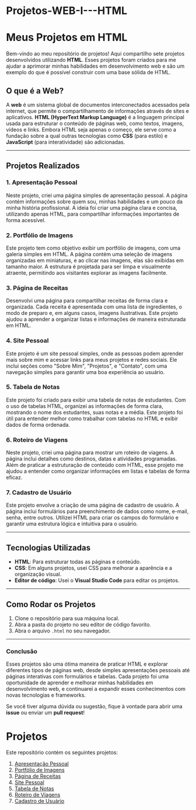 # Projetos-WEB-I---HTML

# Meus Projetos em HTML

Bem-vindo ao meu repositório de projetos! Aqui compartilho sete projetos desenvolvidos utilizando **HTML**. Esses projetos foram criados para me ajudar a aprimorar minhas habilidades em desenvolvimento web e são um exemplo do que é possível construir com uma base sólida de HTML.

## O que é a Web?

A **web** é um sistema global de documentos interconectados acessados pela internet, que permite o compartilhamento de informações através de sites e aplicativos. **HTML (HyperText Markup Language)** é a linguagem principal usada para estruturar o conteúdo de páginas web, como textos, imagens, vídeos e links. Embora HTML seja apenas o começo, ele serve como a fundação sobre a qual outras tecnologias como **CSS** (para estilo) e **JavaScript** (para interatividade) são adicionadas.

---

## Projetos Realizados

### 1. **Apresentação Pessoal**
Neste projeto, criei uma página simples de apresentação pessoal. A página contém informações sobre quem sou, minhas habilidades e um pouco da minha história profissional. A ideia foi criar uma página clara e concisa, utilizando apenas HTML, para compartilhar informações importantes de forma acessível.

### 2. **Portfólio de Imagens**
Este projeto tem como objetivo exibir um portfólio de imagens, com uma galeria simples em HTML. A página contém uma seleção de imagens organizadas em miniaturas, e ao clicar nas imagens, elas são exibidas em tamanho maior. A estrutura é projetada para ser limpa e visualmente atraente, permitindo aos visitantes explorar as imagens facilmente.

### 3. **Página de Receitas**
Desenvolvi uma página para compartilhar receitas de forma clara e organizada. Cada receita é apresentada com uma lista de ingredientes, o modo de preparo e, em alguns casos, imagens ilustrativas. Este projeto ajudou a aprender a organizar listas e informações de maneira estruturada em HTML.

### 4. **Site Pessoal**
Este projeto é um site pessoal simples, onde as pessoas podem aprender mais sobre mim e acessar links para meus projetos e redes sociais. Ele inclui seções como "Sobre Mim", "Projetos", e "Contato", com uma navegação simples para garantir uma boa experiência ao usuário.

### 5. **Tabela de Notas**
Este projeto foi criado para exibir uma tabela de notas de estudantes. Com o uso de tabelas HTML, organizei as informações de forma clara, mostrando o nome dos estudantes, suas notas e a média. Este projeto foi útil para entender melhor como trabalhar com tabelas no HTML e exibir dados de forma ordenada.

### 6. **Roteiro de Viagens**
Neste projeto, criei uma página para mostrar um roteiro de viagens. A página inclui detalhes como destinos, datas e atividades programadas. Além de praticar a estruturação de conteúdo com HTML, esse projeto me ajudou a entender como organizar informações em listas e tabelas de forma eficaz.

### 7. **Cadastro de Usuário**
Este projeto envolve a criação de uma página de cadastro de usuário. A página inclui formulários para preenchimento de dados como nome, e-mail, senha, entre outros. Utilizei HTML para criar os campos do formulário e garantir uma estrutura lógica e intuitiva para o usuário.

---

## Tecnologias Utilizadas

- **HTML**: Para estruturar todas as páginas e conteúdo.
- **CSS**: Em alguns projetos, usei CSS para melhorar a aparência e a organização visual.
- **Editor de código**: Usei o **Visual Studio Code** para editar os projetos.

---

## Como Rodar os Projetos

1. Clone o repositório para sua máquina local.
2. Abra a pasta do projeto no seu editor de código favorito.
3. Abra o arquivo `.html` no seu navegador.

---

### Conclusão

Esses projetos são uma ótima maneira de praticar HTML e explorar diferentes tipos de páginas web, desde simples apresentações pessoais até páginas interativas com formulários e tabelas. Cada projeto foi uma oportunidade de aprender e melhorar minhas habilidades em desenvolvimento web, e continuarei a expandir esses conhecimentos com novas tecnologias e frameworks.

Se você tiver alguma dúvida ou sugestão, fique à vontade para abrir uma **issue** ou enviar um **pull request**!

# Projetos

Este repositório contém os seguintes projetos:

1. [Apresentação Pessoal](Apresentação_Pessoal)
2. [Portfólio de Imagens](Portifólio_de_Imagens)
3. [Página de Receitas](Página_de_Receitas)
4. [Site Pessoal](Site_Pessoal)
5. [Tabela de Notas](Tabela_de_Notas)
6. [Roteiro de Viagens](Roteiro_de_Viagens)
7. [Cadastro de Usuário](Cadastro_de_Usuário)


